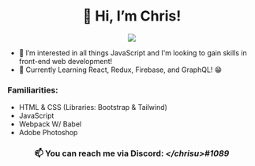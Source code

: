 <h1 align="center">👋 Hi, I’m Chris!</h1>
<p align="center"><img src="https://media2.giphy.com/media/6r7TXx0ZHCs4KC7A7X/200w.gif?cid=6c09b9525joizbc5x1t5n0bfju9hz36o02w52ekclvblb9v3&rid=200w.gif&ct=g"></p>

- 👀 I’m interested in all things JavaScript and I'm looking to gain skills in front-end web development!
- 🌱 Currently Learning React, Redux, Firebase, and GraphQL! 😁 
### Familiarities:
- HTML & CSS (Libraries: Bootstrap & Tailwind)
- JavaScript
- Webpack W/ Babel
- Adobe Photoshop 

<h3 align="center">📫 You can reach me via Discord: <em>&lt;/chrisu&gt;#1089</em></h3>

